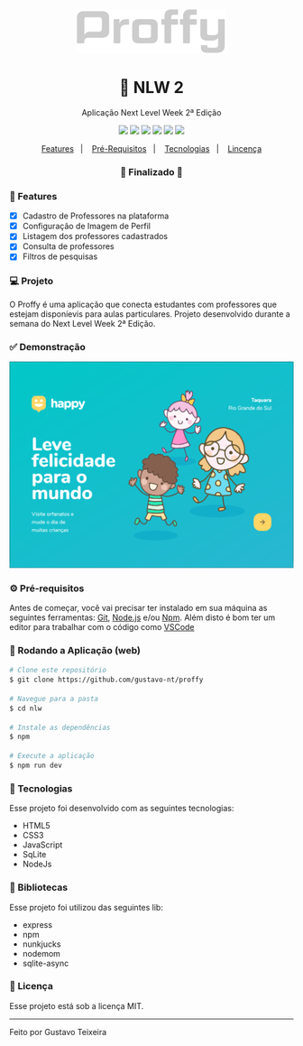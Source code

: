 <p align="center">
  <img src="https://github.com/gustavo-nt/proffy/blob/master/public/images/logo-proffy.svg" alt="logo" height="80"/>
</p>

<h1 align="center">
    🚀 NLW 2
</h1>

<p align="center">Aplicação Next Level Week 2ª Edição</p>

<p align="center">
  <img src="https://img.shields.io/static/v1?label=node&message=12.13.1&color=339933&logo=node.js" />
  <img src="https://img.shields.io/static/v1?label=html&message=5.0&color=61DAFB&logo=html" />
  <img src="https://img.shields.io/static/v1?label=css&message=3.0&color=0088CC&logo=css" />
  <img src="https://img.shields.io/static/v1?label=js&message=ecma2018&color=yellow&logo=javascript" />
  <img src="https://img.shields.io/badge/last%20commit-october-important" />
  <img src="https://img.shields.io/badge/license-MIT-success"/>
</p>

<p align="center">
  <a href="#-features">Features</a>&nbsp;&nbsp;&nbsp;|&nbsp;&nbsp;&nbsp;
  <a href="#-pré-requisitos">Pré-Requisitos</a>&nbsp;&nbsp;&nbsp;|&nbsp;&nbsp;&nbsp;
  <a href="#-tecnologias">Tecnologias</a>&nbsp;&nbsp;&nbsp;|&nbsp;&nbsp;&nbsp;
  <a href="#-licença">Lincença</a>
</p>

<h3 align="center"> 
🚧  Finalizado  🚧
</h3>

### 📎 Features 

- [x] Cadastro de Professores na plataforma
- [x] Configuração de Imagem de Perfil
- [x] Listagem dos professores cadastrados
- [x] Consulta de professores
- [x] Filtros de pesquisas

### 💻 Projeto

O Proffy é uma aplicação que conecta estudantes com professores que estejam disponíevis para aulas particulares. Projeto desenvolvido durante a semana do Next Level Week 2ª Edição. 

### ✅ Demonstração
<img src="https://github.com/gustavo-nt/happy/blob/master/public/img/Happy.PNG" />

### ⚙ Pré-requisitos

Antes de começar, você vai precisar ter instalado em sua máquina as seguintes ferramentas:
[Git](https://git-scm.com), [Node.js](https://nodejs.org/en/) e/ou [Npm](https://www.npmjs.com/get-npm). 
Além disto é bom ter um editor para trabalhar com o código como [VSCode](https://code.visualstudio.com/)

### 📗 Rodando a Aplicação (web)

```bash
# Clone este repositório
$ git clone https://github.com/gustavo-nt/proffy

# Navegue para a pasta
$ cd nlw

# Instale as dependências
$ npm

# Execute a aplicação
$ npm run dev
```

### 🚀 Tecnologias

Esse projeto foi desenvolvido com as seguintes tecnologias:

- HTML5
- CSS3
- JavaScript
- SqLite
- NodeJs

### 📕 Bibliotecas

Esse projeto foi utilizou das seguintes lib:

- express
- npm
- nunkjucks
- nodemom
- sqlite-async

### 📝 Licença

Esse projeto está sob a licença MIT.

<hr/>

Feito por Gustavo Teixeira
